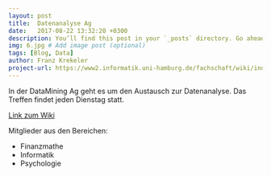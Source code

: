 ```yaml
---
layout: post
title:  Datenanalyse Ag
date:   2017-08-22 13:32:20 +0300
description: You’ll find this post in your `_posts` directory. Go ahead and edit it and re-build the site to see your changes. # Add post description (optional)
img: 6.jpg # Add image post (optional)
tags: [Blog, Data]
author: Franz Krekeler
project-url: https://www2.informatik.uni-hamburg.de/fachschaft/wiki/index.php/Datamining-AG
---
```

In der DataMining Ag geht es um den Austausch zur Datenanalyse. Das Treffen findet jeden Dienstag statt.

[Link zum Wiki](https://www2.informatik.uni-hamburg.de/fachschaft/wiki/index.php/Datamining-AG)

Mitglieder aus den Bereichen:

- Finanzmathe
- Informatik
- Psychologie